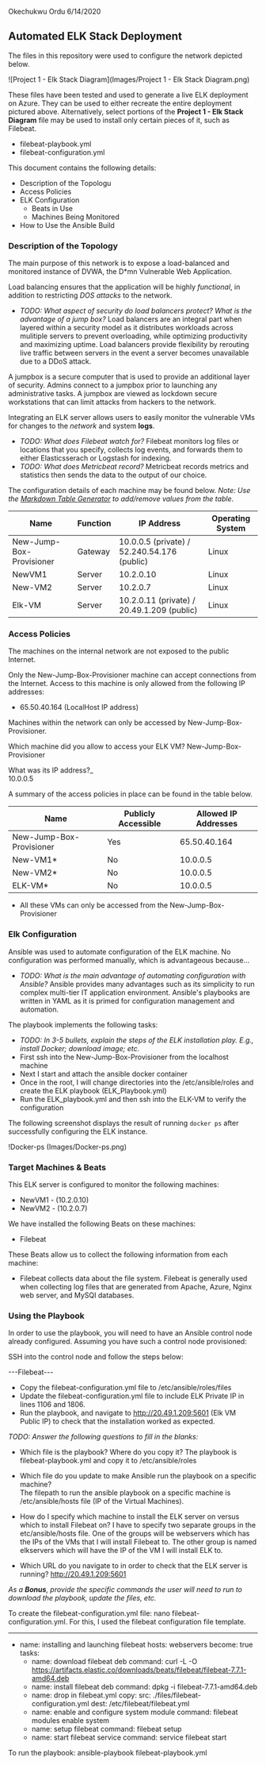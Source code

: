 Okechukwu Ordu
6/14/2020

## Automated ELK Stack Deployment

The files in this repository were used to configure the network depicted below.


![Project 1 - Elk Stack Diagram](Images/Project 1 - Elk Stack Diagram.png)

These files have been tested and used to generate a live ELK deployment on Azure. They can be used to either recreate the entire deployment pictured above. Alternatively, select portions of the __Project 1 - Elk Stack Diagram__ file may be used to install only certain pieces of it, such as Filebeat.

  - filebeat-playbook.yml 
  - filebeat-configuration.yml

This document contains the following details:
- Description of the Topologu
- Access Policies
- ELK Configuration
  - Beats in Use
  - Machines Being Monitored
- How to Use the Ansible Build


### Description of the Topology

The main purpose of this network is to expose a load-balanced and monitored instance of DVWA, the D*mn Vulnerable Web Application.

Load balancing ensures that the application will be highly _functional_, in addition to restricting _DOS attacks_ to the network.
- _TODO: What aspect of security do load balancers protect? What is the advantage of a jump box?_
Load balancers are an integral part when layered within a security model as it distributes workloads across mulitiple servers to prevent overloading, while optimizing productivity and maximizing uptime. Load balancers provide flexibility by rerouting live traffic between servers in the event a server becomes unavailable due to a DDoS attack. 

A jumpbox is a secure computer that is used to provide an additional layer of security. Admins connect to a jumpbox prior to launching any administrative tasks. A jumpbox are viewed as lockdown secure workstations that can limit attacks from hackers to the network.

Integrating an ELK server allows users to easily monitor the vulnerable VMs for changes to the _network_ and system __logs__.
- _TODO: What does Filebeat watch for?_ Filebeat monitors log files or locations that you specify, collects log events, and forwards them to either Elasticsserach or Logstash for indexing.
- _TODO: What does Metricbeat record?_ Metricbeat records metrics and statistics then sends the data to the output of our choice.

The configuration details of each machine may be found below.
_Note: Use the [Markdown Table Generator](http://www.tablesgenerator.com/markdown_tables) to add/remove values from the table_.

| Name                     | Function | IP Address                                    | Operating System |
|--------------------------|----------|-----------------------------------------------|------------------|
| New-Jump-Box-Provisioner | Gateway  | 10.0.0.5 (private) / 52.240.54.176 (public)   | Linux            |
| NewVM1                   | Server   | 10.2.0.10                                     | Linux            |
| New-VM2                  | Server   | 10.2.0.7                                      | Linux            |
| Elk-VM                   | Server   | 10.2.0.11 (private) / 20.49.1.209 (public)    | Linux            |

### Access Policies

The machines on the internal network are not exposed to the public Internet. 

Only the New-Jump-Box-Provisioner machine can accept connections from the Internet. Access to this machine is only allowed from the following IP addresses:
- 65.50.40.164 (LocalHost IP address)

Machines within the network can only be accessed by New-Jump-Box-Provisioner.

Which machine did you allow to access your ELK VM? 
New-Jump-Box-Provisioner

What was its IP address?_  
10.0.0.5

A summary of the access policies in place can be found in the table below.

| Name                     | Publicly Accessible | Allowed IP Addresses |
|--------------------------|---------------------|----------------------|
| New-Jump-Box-Provisioner | Yes                 | 65.50.40.164         |
| New-VM1*                 | No                  | 10.0.0.5             |
| New-VM2*                 | No                  | 10.0.0.5             |
| ELK-VM*                  | No                  | 10.0.0.5             |
* All these VMs can only be accessed from the New-Jump-Box-Provisioner

### Elk Configuration
Ansible was used to automate configuration of the ELK machine. No configuration was performed manually, which is advantageous because...
- _TODO: What is the main advantage of automating configuration with Ansible?_
Ansible provides many advantages such as its simplicity to run complex multi-tier IT application environment. Ansible's playbooks are written in YAML as it is primed for configuration management and automation.

The playbook implements the following tasks:
- _TODO: In 3-5 bullets, explain the steps of the ELK installation play. E.g., install Docker; download image; etc._
-  First ssh into the New-Jump-Box-Provisioner from the localhost machine
-  Next I start and attach the ansible docker container  
-  Once in the root, I will change directories into the /etc/ansible/roles and create the ELK playbook (ELK_Playbook.yml)
-  Run the ELK_playbook.yml and then ssh into the ELK-VM to verify the configuration

The following screenshot displays the result of running `docker ps` after successfully configuring the ELK instance.

!Docker-ps (Images/Docker-ps.png)

### Target Machines & Beats
This ELK server is configured to monitor the following machines:
- NewVM1 - (10.2.0.10)
- NewVM2 - (10.2.0.7)


We have installed the following Beats on these machines:
- Filebeat 

These Beats allow us to collect the following information from each machine:
- Filebeat collects data about the file system. Filebeat is generally used when collecting log files that are generated from Apache, Azure, Nginx web server, and MySQI databases.

### Using the Playbook
In order to use the playbook, you will need to have an Ansible control node already configured. Assuming you have such a control node provisioned: 

SSH into the control node and follow the steps below:

---Filebeat---
- Copy the filebeat-configuration.yml file to /etc/ansible/roles/files
- Update the filebeat-configuration.yml file to include ELK Private IP in lines 1106 and 1806.
- Run the playbook, and navigate to http://20.49.1.209:5601 (Elk VM Public IP) to check that the installation worked as expected.

_TODO: Answer the following questions to fill in the blanks:_
- Which file is the playbook? Where do you copy it? 
The playbook is filebeat-playbook.yml and copy it to /etc/ansible/roles
- Which file do you update to make Ansible run the playbook on a specific machine?  
The filepath to run the ansible playbook on a specific machine is /etc/ansible/hosts file  (IP of the Virtual Machines). 

- How do I specify which machine to install the ELK server on versus which to install Filebeat on?
I have to specify two separate groups in the etc/ansible/hosts file. One of the groups will be webservers which has the IPs of the VMs that I will install Filebeat to. The other group is named elkservers which will have the IP of the VM I will install ELK to.

- Which URL do you navigate to in order to check that the ELK server is running?
http://20.49.1.209:5601

_As a **Bonus**, provide the specific commands the user will need to run to download the playbook, update the files, etc._

To create the filebeat-configuration.yml file: nano filebeat-configuration.yml. For this, I used the filebeat configuration file template.

---
  - name: installing and launching filebeat
    hosts: webservers
    become: true
    tasks:
    - name: download filebeat deb
      command: curl -L -O https://artifacts.elastic.co/downloads/beats/filebeat/filebeat-7.7.1-amd64.deb
    - name: install filebeat deb
      command: dpkg -i filebeat-7.7.1-amd64.deb
    - name: drop in filebeat.yml
      copy:
       src: ./files/filebeat-configuration.yml
       dest: /etc/filebeat/filebeat.yml
    - name: enable and configure system module
      command: filebeat modules enable system
    - name: setup filebeat
      command: filebeat setup
    - name: start filebeat service
      command: service filebeat start

To run the playbook: ansible-playbook filebeat-playbook.yml 
